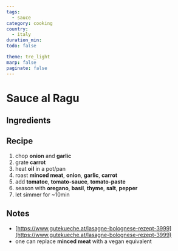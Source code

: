 ```yaml
---
tags:
  - sauce
category: cooking
country:
  - italy
duration_min:
todo: false

theme: tre_light
marp: false
paginate: false
---
```


# Sauce al Ragu

## Ingredients

## Recipe
1. chop **onion** and **garlic**
1. grate **carrot**
1. heat **oil** in a pot/pan
1. roast **minced meat**, **onion**, **garlic**, **carrot**
1. add **tomatoe**, **tomato-sauce**, **tomato-paste**
1. season with **oregano**, **basil**, **thyme**, **salt**, **pepper**
1. let simmer for ~10min

## Notes
* [https://www.gutekueche.at/lasagne-bolognese-rezept-3999](https://www.gutekueche.at/lasagne-bolognese-rezept-3999)
* one can replace **minced meat** with a vegan equivalent

